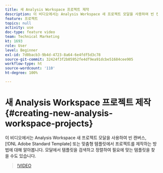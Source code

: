 ```yaml
---
title: 새 Analysis Workspace 프로젝트 제작
description: 이 비디오에서는 Analysis Workspace 새 프로젝트 모달을 사용하여 빈 캔버스, Adobe Standard Template 또는 맞춤형 템플릿에서 프로젝트를 제작하는 방법에 대해 알아봅니다. 모달에서 템플릿을 검색하고 정렬하여 필요에 맞는 템플릿을 찾을 수도 있습니다.
feature: 프로젝트
topics: null
activity: use
doc-type: feature video
team: Technical Marketing
kt: 1693
role: User
level: Beginner
exl-id: 7d0bacb3-9b4d-4723-8a64-6e4fdf5d3c78
source-git-commit: 32424f3f2b05952fe4df9ea91dcbe51684cee905
workflow-type: ht
source-wordcount: '110'
ht-degree: 100%

---
```


# 새 Analysis Workspace 프로젝트 제작 {#creating-new-analysis-workspace-projects}

이 비디오에서는 Analysis Workspace 새 프로젝트 모달을 사용하여 빈 캔버스, [!DNL Adobe Standard Template] 또는 맞춤형 템플릿에서 프로젝트를 제작하는 방법에 대해 알아봅니다. 모달에서 템플릿을 검색하고 정렬하여 필요에 맞는 템플릿을 찾을 수도 있습니다.

>[!VIDEO](https://video.tv.adobe.com/v/23233/?quality=12)
